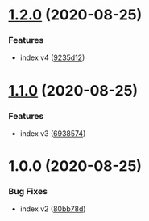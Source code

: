 # [1.2.0](https://github.com/dan-qc/test/compare/v1.1.0...v1.2.0) (2020-08-25)


### Features

* index v4 ([9235d12](https://github.com/dan-qc/test/commit/9235d12f5d4a355d3c91819b6182e00e4e5ae492))

# [1.1.0](https://github.com/dan-qc/test/compare/v1.0.0...v1.1.0) (2020-08-25)


### Features

* index v3 ([6938574](https://github.com/dan-qc/test/commit/6938574ca557f9fa6f8bd81667bf7eed082a4300))

# 1.0.0 (2020-08-25)


### Bug Fixes

* index v2 ([80bb78d](https://github.com/dan-qc/test/commit/80bb78d6725c74390050c95ce75982e47e85ecc5))
